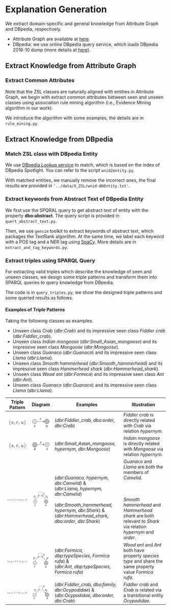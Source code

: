 # Explanation Generation

We extract domain-specific and general knowledge from Attribute Graph and DBpedia, respectively.
* Attribute Graph are available at [here](../data/X_ZSL/AttributeGraph.json).
* DBpedia: we use online DBpedia query service, which loads DBpedia 2016-10 dump (more details at [here](https://wiki.dbpedia.org/public-sparql-endpoint)).

Extract Knowledge from Attribute Graph
------
### Extract Common Attributes
Note that the ZSL classes are naturally aligned with entities in Attribute Graph,
we begin with extract common attributes between seen and unseen classes using association rule mining algorithm (i.e., Evidence Mining algorithm in our work).

We introduce the algorithm with some examples, the details are in `rule_mining.py`.


Extract Knowledge from DBpedia
------
### Match ZSL class with DBpedia Entity
We use [DBpedia Lookup service](https://github.com/DBpedia/lookup) to match, which is based on the index of DBpedia Spotlight.
You can refer to the script `wnid2entity.py`.

With matched entities, we manually remove the incorrect ones, the final results are provided in `'../data/X_ZSL/wnid-dbEntity.txt'`.

### Extract keywords from Abstract Text of DBpedia Entity
We first use the SPQRAL query to get abstract text of entity with the property **dbo:abstract**.
The query script is provided in `quert_abstract_text.py`.

Then, we use `gensim` toolkit to extract keywords of abstract text, which packages the TextRank algorithm.
At the same time, we label each keyword with a POS tag and a NER tag using [SpaCy](https://spacy.io/usage/linguistic-features).
More details are in `extract_and_tag_keywords.py`.

### Extract triples using SPARQL Query 
For extracting valid triples which describe the knowledge of seen and unseen classes, 
we design some triple patterns and transform them into SPARQL queries to query knowledge from DBpedia.

The code is in `query_triples.py`, we show the designed triple patterns and some queried results as follows.
#### Examples of Triple Patterns

Taking the following classes as examples.
* Unseen class *Crab* (*dbr:Crab*) and its impressive seen class *Fiddler crab* (*dbr:Fiddler_crab*).
* Unseen class *Indian mongoose* (*dbr:Small_Asian_mongoose*) and its impressive seen class *Mongoose* (*dbr:Mongoose*).
* Unseen class *Guanaco* (*dbr:Guanaco*) and its impressive seen class *Llama* (*dbr:Llama*).
* Unseen class *Smooth hammerhead* (*dbr:Smooth_hammerhead*) and its impressive seen class *Hammerhead shark* (*dbr:Hammerhead_shark*).
* Unseen class *Wood ant* (*dbr:Formica*) and its impressive seen class *Ant* (*dbr:Ant*).
* Unseen class *Guanaco* (*dbr:Guanaco*) and its impressive seen class *Llama* (*dbr:Llama*).

|Triple Pattern|Diagram|Examples|Illustration|
|:----:|-----|----|-----|
|<img src="img/code1.png" width="50"/>|<img src="img/pattern1.png" width = "80"/>|(*dbr:Fiddler_crab, dbo:order, dbr:Crab*)|*Fiddler crab* is directly related with *Crab* via relation *hypernym*.|
|<img src="img/code1.png" width="50"/>|<img src="img/pattern2.png" width = "80"/>|(*dbr:Small_Asian_mongoose, hypernym, dbr:Mongoose*)|*Indian mongoose* is directly related with *Mongoose* via relation *hypernym*.|
|<img src="img/code3.png" width="120"/>|<img src="img/pattern3.png" width = "80"/>|(*dbr:Guanaco, hypernym, dbr:Camelid*) & <br> (*dbr:Llama, hypernym, dbr:Camelid*)<br><br>(*dbr:Smooth_hammerhead, hypernym, dbr:Shark*) & <br> (*dbr:Hammerhead_shark, dbo:order, dbr:Shark*)|*Guanaco* and *Llama* are both the members of *Camelid*. <br><br><br><br> *Smooth hammerhead* and *Hammerhead shark* are both relevant to *Shark* via relation *hypernym* and *order*.|
|<img src="img/code4.png" width="120"/>|<img src="img/pattern4.png" width = "80"/>|(*dbr:Formica, dbp:typeSpecies, Formica rufa*) &<br> (*dbr:Ant, dbp:typeSpecies, Formica rufa*)|*Wood ant* and *Ant* both have property *species type* and share the same property value *Formica rufa*.|
|<img src="img/code5.png" width="250"/>|<img src="img/pattern5.png" width = "80"/>|(*dbr:Fiddler_crab, dbo:family, dbr:Ocypodidae*) &<br>(*dbr:Ocypodidae, dbo:order, dbr:Crab*)|*Fiddler crab* and *Crab* is related via a transitional entity *Ocypodidae*.|


